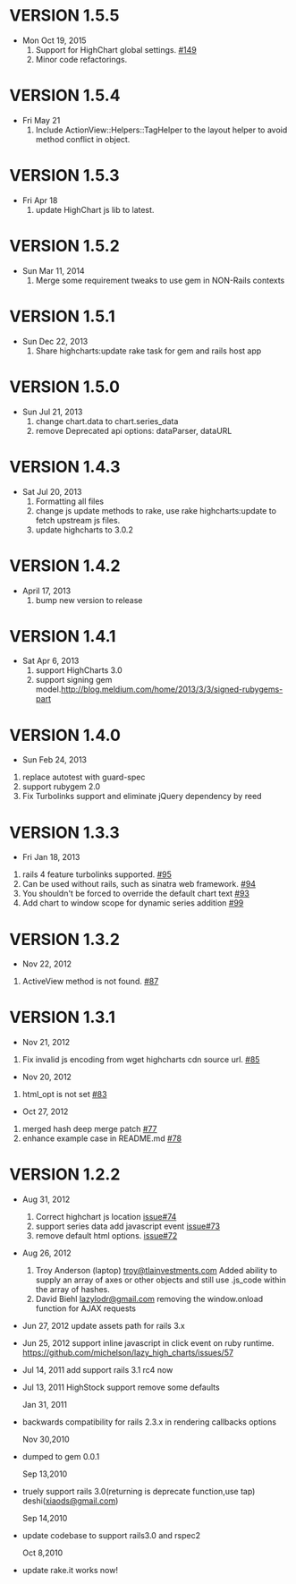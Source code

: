 # VERSION 1.5.5
  * Mon Oct 19, 2015
    1. Support for HighChart global settings.
    [#149](https://github.com/michelson/lazy_high_charts/issues/149)
    2. Minor code refactorings.

# VERSION 1.5.4
  * Fri May 21
    1. Include ActionView::Helpers::TagHelper to the layout helper to avoid method conflict in object.

# VERSION 1.5.3
  * Fri Apr 18
    1. update HighChart js lib to latest.

# VERSION 1.5.2
  * Sun Mar 11, 2014
    1. Merge some requirement tweaks to use gem in NON-Rails contexts

# VERSION 1.5.1
  * Sun Dec 22, 2013
    1. Share highcharts:update rake task for gem and rails host app

# VERSION 1.5.0
  * Sun Jul 21, 2013
    1. change chart.data to chart.series_data
    2. remove Deprecated api options: dataParser, dataURL
# VERSION 1.4.3
  * Sat Jul 20, 2013
    1. Formatting all files
    2. change js update methods to rake, use rake highcharts:update to fetch upstream js files.
    3. update highcharts to 3.0.2

# VERSION 1.4.2
  * April 17, 2013
    1. bump new version to release
# VERSION 1.4.1
  * Sat Apr 6, 2013
    1. support HighCharts 3.0
    2. support signing gem
       model.http://blog.meldium.com/home/2013/3/3/signed-rubygems-part
# VERSION 1.4.0
  * Sun Feb 24, 2013
  1. replace autotest with guard-spec
  2. support rubygem 2.0
  3. Fix Turbolinks support and eliminate jQuery dependency by reed

# VERSION 1.3.3
  * Fri Jan 18, 2013
  1. rails 4 feature turbolinks supported.
  [#95](https://github.com/michelson/lazy_high_charts/isues/95)
  2. Can be used without rails, such as sinatra web framework.
  [#94](https://github.com/michelson/lazy_high_charts/isues/96)
  3. You shouldn't be forced to override the default chart text
  [#93](https://github.com/michelson/lazy_high_charts/issues/93)
  4. Add chart to window scope for dynamic series addition
  [#99](https://github.com/michelson/lazy_high_charts/pull/99)

# VERSION 1.3.2
  * Nov 22, 2012
  1. ActiveView method is not found.
  [#87](https://github.com/michelson/lazy_high_charts/issues/87)

# VERSION 1.3.1
  * Nov 21, 2012
  1. Fix invalid js encoding from wget highcharts cdn source url.
  [#85](https://github.com/michelson/lazy_high_charts/issues/85)
  * Nov 20, 2012
  1. html_opt is not set
  [#83](https://github.com/michelson/lazy_high_charts/issues/83)
  * Oct 27, 2012
  1. merged hash deep merge patch
  [#77](https://github.com/michelson/lazy_high_charts/issues/77)
  2. enhance example case in README.md
  [#78](https://github.com/michelson/lazy_high_charts/issues/78)

# VERSION 1.2.2
* Aug 31, 2012
  1. Correct highchart js location
    [issue#74](https://github.com/michelson/lazy_high_charts/issues/74)
  2. support series data add javascript event
    [issue#73](https://github.com/michelson/lazy_high_charts/issues/73)
  3. remove default html options.
    [issue#72](https://github.com/michelson/lazy_high_charts/issues/72)

* Aug 26, 2012
  1. Troy Anderson (laptop) <troy@tlainvestments.com>
    Added ability to supply an array of axes or other objects and still use .js_code within the array of hashes.
  2. David Biehl <lazylodr@gmail.com>
    removing the window.onload function for AJAX requests

* Jun 27, 2012
    update assets path for rails 3.x

* Jun 25, 2012
    support inline javascript in click event on ruby runtime.
    https://github.com/michelson/lazy_high_charts/issues/57

* Jul 14, 2011
  add support rails 3.1 rc4 now

* Jul 13, 2011
  HighStock support
  remove some defaults

  Jan 31, 2011
* backwards compatibility for rails 2.3.x in rendering callbacks options

  Nov 30,2010
* dumped to gem 0.0.1

  Sep 13,2010
* truely support rails 3.0(returning is deprecate function,use tap) deshi(xiaods@gmail.com)

  Sep 14,2010
* update codebase to support rails3.0 and rspec2

  Oct 8,2010
* update rake.it works now!

